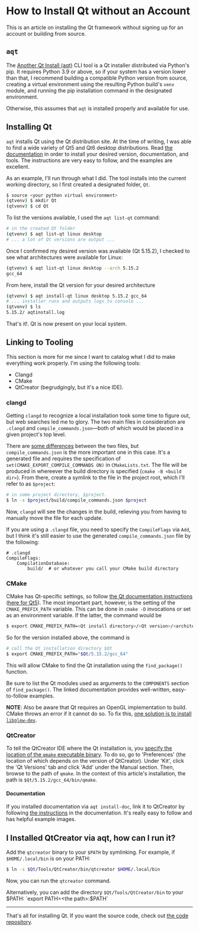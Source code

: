 # How to Install Qt without an Account

This is an article on installing the Qt framework without signing up for an account or building from source.

## `aqt`

The [Another Qt Install (aqt)](https://github.com/miurahr/aqtinstall) CLI tool is a Qt installer distributed via Python's pip. It requires Python 3.9 or above, so if your system has a version lower than that, I recommend building a compatible Python version from source, creating a virtual environment using the resulting Python build's `venv` module, and running the pip installation command in the designated environment.


Otherwise, this assumes that `aqt` is installed properly and available for use. 

## Installing Qt

`aqt` installs Qt using the Qt distribution site. At the time of writing, I was able to find a wide variety of Qt5 and Qt6 desktop distributions. Read [the documentation](https://aqtinstall.readthedocs.io/en/latest/) in order to install your desired version, documentation, and tools. The instructions are very easy to follow, and the examples are excellent.

As an example, I'll run through what I did. The tool installs into the current working directory, so I first created a designated folder, `Qt`.

```bash
$ source <your python virtual environment>
(qtvenv) $ mkdir Qt
(qtvenv) $ cd Qt
```

To list the versions available, I used the `aqt list-qt` command:

```bash
# in the created Qt folder
(qtvenv) $ aqt list-qt linux desktop 
# ... a lot of Qt versions are output ...
```

Once I confirmed my desired version was available (Qt 5.15.2), I checked to see what architectures were available for Linux:

```bash
(qtvenv) $ aqt list-qt linux desktop --arch 5.15.2
gcc_64
```

From here, install the Qt version for your desired architecture

```bash
(qtvenv) $ aqt install-qt linux desktop 5.15.2 gcc_64
# ... installer runs and outputs logs to console ...
(qtvenv) $ ls
5.15.2/ aqtinstall.log
```

That's it!. Qt is now present on your local system.

## Linking to Tooling

This section is more for me since I want to catalog what I did to make everything work properly. I'm using the following tools:

- Clangd
- CMake
- QtCreator (begrudgingly, but it's a nice IDE).

### clangd

Getting `clangd` to recognize a local installation took some time to figure out, but web searches led me to glory. The two main files in consideration are `.clangd` and `compile_commands.json`—both of which would be placed in a given project's top level.

There are [some differences](https://github.com/clangd/clangd/discussions/1985) between the two files, but `compile_commands.json` is the more important one in this case. It's a generated file and requires the specification of `set(CMAKE_EXPORT_COMPILE_COMMANDS ON)` in `CMakeLists.txt`. The file will be produced in whereever the build directory is specified (`cmake -B <build dir>`). From there, create a symlink to the file in the project root, which I'll refer to as `$project`:

```bash
# in some project directory, $project.
$ ln -s $project/build/compile_commands.json $project
```

Now, `clangd` will see the changes in the build, relieving you from having to manually move the file for each update.

If you are using a `.clangd` file, you need to specify the `CompileFlags` via `Add`, but I think it's still easier to use the generated `compile_commands.json` file by the following:

```
# .clangd
CompileFlags:
    CompilationDatabase:
        build/  # or whatever you call your CMake build directory
```

### CMake

CMake has Qt-specific settings, so follow [the Qt documentation instructions](https://doc.qt.io/qt-6/cmake-manual.html) ([here for Qt5](https://doc.qt.io/qt-5/cmake-get-started.html)). The most important part, however, is the setting of the `CMAKE_PREFIX_PATH` variable. This can be done in `cmake -D` invocations or set as an environment variable. If the latter, the command would be

```bash
$ export CMAKE_PREFIX_PATH=<Qt install directory>/<Qt version>/<architecture>
```

So for the version installed above, the command is 

```bash
# call the Qt installation directory $Qt
$ export CMAKE_PREFIX_PATH="$Qt/5.15.2/gcc_64"
```

This will allow CMake to find the Qt installation using the `find_package()` function.

Be sure to list the Qt modules used as arguments to the `COMPONENTS` section of `find_package()`. The linked documentation provides well-written, easy-to-follow examples.

**NOTE**: Also be aware that Qt requires an OpenGL implementation to build. CMake throws an
error if it cannot do so. To fix this, [one solution is to install `libglew-dev`](https://stackoverflow.com/a/7843270).

### QtCreator

To tell the QtCreator IDE where the Qt installation is, you [specify the location of the `qmake` executable binary](https://doc.qt.io/qtcreator/creator-project-qmake.html). To do so, go to 'Preferences' (the location of which depends on the version of QtCreator). Under 'Kit', click the 'Qt Versions' tab and click 'Add' under the Manual section. Then, browse to the path of `qmake`. In the context of this article's installation, the path is `$Qt/5.15.2/gcc_64/bin/qmake`.


#### Documentation

If you installed documentation via `aqt install-doc`, link it to QtCreator by following [the instructions](https://doc.qt.io/qtcreator/creator-how-to-add-external-documentation.html) in the documentation. It's really easy to follow and has helpful example images.

## I Installed QtCreator via aqt, how can I run it?

Add the `qtcreator` binary to your `$PATH` by symlinking. For example, if `$HOME/.local/bin` is on your PATH:

```bash
$ ln -s $Qt/Tools/QtCreator/bin/qtcreator $HOME/.local/bin
```

Now, you can run the `qtcreator` command.

Alternatively, you can add the directory `$Qt/Tools/QtCreator/bin` to your $PATH:  `export PATH=<the path>:$PATH`

---

That's all for installing Qt. If you want the source code, check out [the code repository](https://code.qt.io).
